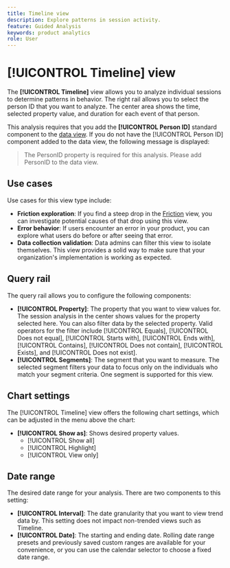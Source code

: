 ```yaml
---
title: Timeline view
description: Explore patterns in session activity.
feature: Guided Analysis
keywords: product analytics
role: User
---
```

# [!UICONTROL Timeline] view

The **[!UICONTROL Timeline]** view allows you to analyze individual sessions to determine patterns in behavior. The right rail allows you to select the person ID that you want to analyze. The center area shows the time, selected property value, and duration for each event of that person.

This analysis requires that you add the **[!UICONTROL Person ID]** standard component to the [data view](/help/data-views/component-reference.md#optional). If you do not have the [!UICONTROL Person ID] component added to the data view, the following message is displayed:

> The PersonID property is required for this analysis. Please add PersonID to the data view.

## Use cases

Use cases for this view type include:

* **Friction exploration**: If you find a steep drop in the [Friction](friction.md) view, you can investigate potential causes of that drop using this view.
* **Error behavior**: If users encounter an error in your product, you can explore what users do before or after seeing that error.
* **Data collection validation**: Data admins can filter this view to isolate themselves. This view provides a solid way to make sure that your organization's implementation is working as expected.

## Query rail

The query rail allows you to configure the following components:

* **[!UICONTROL Property]**: The property that you want to view values for. The session analysis in the center shows values for the property selected here. You can also filter data by the selected property. Valid operators for the filter include [!UICONTROL Equals], [!UICONTROL Does not equal], [!UICONTROL Starts with], [!UICONTROL Ends with], [!UICONTROL Contains], [!UICONTROL Does not contain], [!UICONTROL Exists], and [!UICONTROL Does not exist].
* **[!UICONTROL Segments]**: The segment that you want to measure. The selected segment filters your data to focus only on the individuals who match your segment criteria. One segment is supported for this view.

## Chart settings

The [!UICONTROL Timeline] view offers the following chart settings, which can be adjusted in the menu above the chart:

* **[!UICONTROL Show as]**: Shows desired property values.
  * [!UICONTROL Show all]
  * [!UICONTROL Highlight]
  * [!UICONTROL View only]

## Date range

The desired date range for your analysis. There are two components to this setting:

* **[!UICONTROL Interval]**: The date granularity that you want to view trend data by. This setting does not impact non-trended views such as Timeline.
* **[!UICONTROL Date]**: The starting and ending date. Rolling date range presets and previously saved custom ranges are available for your convenience, or you can use the calendar selector to choose a fixed date range.
